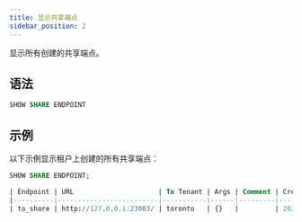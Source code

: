 ```yaml
---
title: 显示共享端点
sidebar_position: 2
---
```


显示所有创建的共享端点。

## 语法

```sql
SHOW SHARE ENDPOINT
```

## 示例

以下示例显示租户上创建的所有共享端点：

```sql
SHOW SHARE ENDPOINT;

| Endpoint | URL                     | To Tenant | Args | Comment | Created On                        |
|----------|-------------------------|-----------|------|---------|-----------------------------------|
| to_share | http://127.0.0.1:23003/ | toronto   | {}   |         | 2023-09-14 03:13:50.014931007 UTC |
```